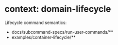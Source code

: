 # context: domain-lifecycle

Lifecycle command semantics:
- docs/subcommand-specs/run-user-commands/**
- examples/container-lifecycle/**
